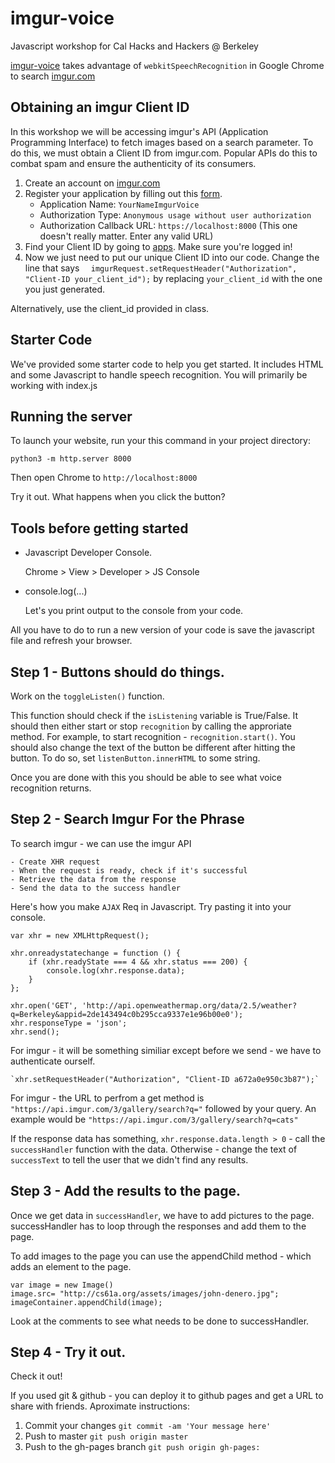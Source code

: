 # imgur-voice
Javascript workshop for Cal Hacks and Hackers @ Berkeley

[imgur-voice](https://carpetfizz.github.io/imgur-voice/) takes advantage of `webkitSpeechRecognition` in Google Chrome to search [imgur.com](http://imgur.com/)

## Obtaining an imgur Client ID
In this workshop we will be accessing imgur's API (Application Programming Interface) to fetch images based on a search parameter. To do this, we must obtain a Client ID from imgur.com. Popular APIs do this to combat spam and ensure the authenticity of its consumers.

1. Create an account on [imgur.com](http://imgur.com/)
2. Register your application by filling out this [form](https://api.imgur.com/oauth2/addclient). 
   * Application Name: `YourNameImgurVoice`
   * Authorization Type: `Anonymous usage without user authorization`
   * Authorization Callback URL: `https://localhost:8000` (This one doesn't really matter. Enter any valid URL)
3. Find your Client ID by going to [apps](https://imgur.com/account/settings/apps). Make sure you're logged in!
4. Now we just need to put our unique Client ID into our code. Change the line that says `	imgurRequest.setRequestHeader("Authorization", "Client-ID your_client_id");` by replacing `your_client_id` with the one you just generated.

Alternatively, use the client_id provided in class. 

## Starter Code 

We've provided some starter code to help you get started. It includes HTML and some Javascript to handle speech recognition. You will primarily be working with index.js 


## Running the server 

To launch your website, run your this command in your project directory: 

`python3 -m http.server 8000` 

Then open Chrome to `http://localhost:8000`

Try it out. What happens when you click the button? 

## Tools before getting started

- Javascript Developer Console. 

	Chrome > View > Developer > JS Console 

- console.log(...)

	Let's you print output to the console from your code. 

All you have to do to run a new version of your code is save the javascript file and refresh your browser. 

## Step 1 - Buttons should do things.

Work on the `toggleListen()` function. 

This function should check if the `isListening` variable is True/False. 
It should then either start or stop `recognition` by calling the approriate method. For example, to start recognition - `recognition.start()`. 
You should also change the text of the button be different after hitting the button. 
To do so, set `listenButton.innerHTML` to some string.

Once you are done with this you should be able to see what voice recognition returns.  

## Step 2 - Search Imgur For the Phrase

To search imgur - we can use the imgur API 

	- Create XHR request
	- When the request is ready, check if it's successful
	- Retrieve the data from the response
	- Send the data to the success handler

Here's how you make `AJAX` Req in Javascript. Try pasting it into your console. 


```
var xhr = new XMLHttpRequest();

xhr.onreadystatechange = function () {
	if (xhr.readyState === 4 && xhr.status === 200) {
		console.log(xhr.response.data);
	}
}; 

xhr.open('GET', 'http://api.openweathermap.org/data/2.5/weather?q=Berkeley&appid=2de143494c0b295cca9337e1e96b00e0'); 
xhr.responseType = 'json';
xhr.send();

```

For imgur - it will be something similiar except before we send - we have to authenticate ourself. 

	`xhr.setRequestHeader("Authorization", "Client-ID a672a0e950c3b87");`

For imgur - the URL to perfrom a get method is `"https://api.imgur.com/3/gallery/search?q="` followed by your query. An example would be `"https://api.imgur.com/3/gallery/search?q=cats"`

If the response data has something, `xhr.response.data.length > 0` - call the `successHandler` function with the data. Otherwise - change the text of `successText` to tell the user that we didn't find any results. 


## Step 3 - Add the results to the page. 

Once we get data in `successHandler`, we have to add pictures to the page. successHandler has to loop through the responses and add them to the page. 

To add images to the page you can use the appendChild method - which adds an element to the page. 

```
var image = new Image()
image.src= "http://cs61a.org/assets/images/john-denero.jpg";
imageContainer.appendChild(image);
```

Look at the comments to see what needs to be done to successHandler. 

## Step 4 - Try it out. 

Check it out! 

If you used git & github - you can deploy it to github pages and get a URL to share with friends. 
Aproximate instructions:

1. Commit your changes `git commit -am 'Your message here'`
2. Push to master `git push origin master`
3. Push to the gh-pages branch `git push origin gh-pages:`









